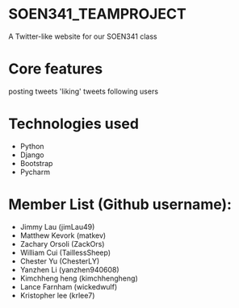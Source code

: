 # SOEN341_TEAMPROJECT

A Twitter-like website for our SOEN341 class

# Core features

posting tweets
'liking' tweets
following users

# Technologies used

* Python
* Django
* Bootstrap 
* Pycharm

# Member List (Github username):

* Jimmy Lau (jimLau49)  
* Matthew Kevork (matkev)
* Zachary Orsoli (ZackOrs)  
* William Cui (TaillessSheep)
* Chester Yu (ChesterLY)
* Yanzhen Li (yanzhen940608)
* Kimchheng heng (kimchhengheng) 
* Lance Farnham (wickedwulf)
* Kristopher lee (krlee7)




